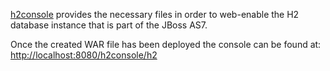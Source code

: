 [h2console](https://bitbucket.org/berkeleylab/nest-h2console) provides the necessary files in order to web-enable the H2 database instance that is part of the JBoss AS7.

Once the created WAR file has been deployed the console can be found at: [http://localhost:8080/h2console/h2](http://localhost:8080/h2console/h2)
